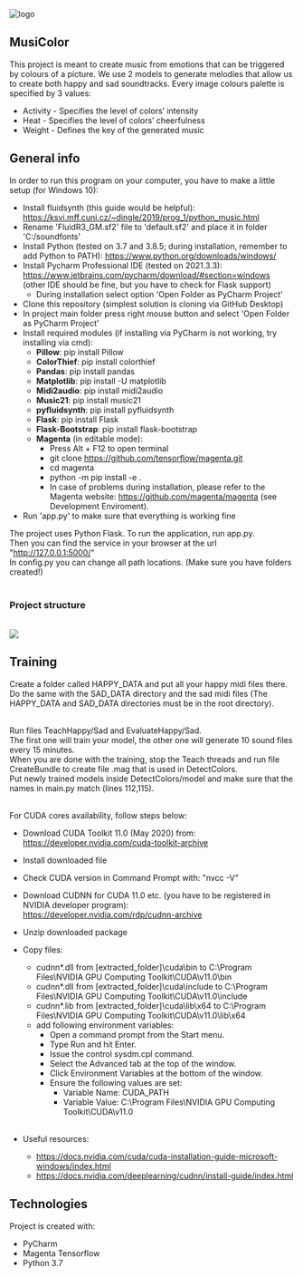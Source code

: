 ![logo](https://user-images.githubusercontent.com/57060628/105486374-aa877100-5cae-11eb-8131-885d0fdeb2f7.png)

## MusiColor
This project is meant to create music from emotions that can be triggered by colours of a picture. We use 2 models to generate melodies that allow us to create both happy and sad soundtracks. 
Every image colours palette is specified by 3 values:
- Activity - Specifies the level of colors’ intensity
- Heat - Specifies the level of colors’ cheerfulness
- Weight - Defines the key of the generated music

## General info
In order to run this program on your computer, you have to make a little setup (for Windows 10):<br/>
* Install fluidsynth (this guide would be helpful): https://ksvi.mff.cuni.cz/~dingle/2019/prog_1/python_music.html <br/>
* Rename 'FluidR3_GM.sf2' file to 'default.sf2' and place it in folder 'C:/soundfonts' <br/>
* Install Python (tested on 3.7 and 3.8.5; during installation, remember to add Python to PATH): https://www.python.org/downloads/windows/ <br/>
* Install Pycharm Professional IDE (tested on 2021.3.3): https://www.jetbrains.com/pycharm/download/#section=windows <br/>
  (other IDE should be fine, but you have to check for Flask support) <br/>
  * During installation select option 'Open Folder as PyCharm Project' <br/>
* Clone this repository (simplest solution is cloning via GitHub Desktop) <br/>
* In project main folder press right mouse button and select 'Open Folder as PyCharm Project' <br/>
* Install required modules (if installing via PyCharm is not working, try installing via cmd):<br/>
  * **Pillow**: pip install Pillow <br/>
  * **ColorThief**: pip install colorthief <br/>
  * **Pandas**: pip install pandas <br/>
  * **Matplotlib**: pip install -U matplotlib <br/>
  * **Midi2audio**: pip install midi2audio <br/>
  * **Music21**: pip install music21 <br/>
  * **pyfluidsynth**: pip install pyfluidsynth <br/>
  * **Flask**: pip install Flask <br/>
  * **Flask-Bootstrap**: pip install flask-bootstrap <br/>
  * **Magenta** (in editable mode):
    * Press Alt + F12 to open terminal <br/>
    * git clone https://github.com/tensorflow/magenta.git <br/>
    * cd magenta <br/>
    * python -m pip install -e . <br/>
    * In case of problems during installation, please refer to the Magenta website: https://github.com/magenta/magenta (see Development Enviroment). <br/>
* Run 'app.py' to make sure that everything is working fine

The project uses Python Flask. To run the application, run app.py.<br/> 
Then you can find the service in your browser at the url "http://127.0.0.1:5000/" <br/>
In config.py you can change all path locations. (Make sure you have folders created!)<br/><br/>

### Project structure
<br/>
<img src="https://user-images.githubusercontent.com/57060628/104637211-c8e4df80-56a4-11eb-9fa9-94f42f0dd1b4.png" />


## Training
Create a folder called HAPPY_DATA and put all your happy midi files there. <br/>
Do the same with the SAD_DATA directory and the sad midi files (The HAPPY_DATA and SAD_DATA directories must be in the root directory). <br/><br/>

Run files TeachHappy/Sad and EvaluateHappy/Sad. <br/>
The first one will train your model, the other one will generate 10 sound files every 15 minutes. <br/>
When you are done with the training, stop the Teach threads and run file CreateBundle to create file .mag that is used in DetectColors. <br/>
Put newly trained models inside DetectColors/model and make sure that the names in main.py match (lines 112,115). <br/><br/>

For CUDA cores availability, follow steps below:<br/>
* Download CUDA Toolkit 11.0 (May 2020) from: <br/>
  https://developer.nvidia.com/cuda-toolkit-archive <br/>
* Install downloaded file <br/>
* Check CUDA version in Command Prompt with: "nvcc -V" <br/>
* Download CUDNN for CUDA 11.0 etc. (you have to be registered in NVIDIA developer program): <br/>
  https://developer.nvidia.com/rdp/cudnn-archive <br/>
* Unzip downloaded package
* Copy files: <br/>
  * cudnn*.dll from [extracted_folder]\cuda\bin to C:\Program Files\NVIDIA GPU Computing Toolkit\CUDA\v11.0\bin <br/>
  * cudnn*.dll from [extracted_folder]\cuda\include to C:\Program Files\NVIDIA GPU Computing Toolkit\CUDA\v11.0\include <br/>
  * cudnn*.lib from [extracted_folder]\cuda\lib\x64 to C:\Program Files\NVIDIA GPU Computing Toolkit\CUDA\v11.0\lib\x64 <br/>
  * add following environment variables: <br/>
    * Open a command prompt from the Start menu. <br/>
    * Type Run and hit Enter. <br/>
    * Issue the control sysdm.cpl command. <br/>
    * Select the Advanced tab at the top of the window. <br/>
    * Click Environment Variables at the bottom of the window. <br/>
    * Ensure the following values are set: <br/>
      * Variable Name: CUDA_PATH  <br/>
      * Variable Value: C:\Program Files\NVIDIA GPU Computing Toolkit\CUDA\v11.0 <br/><br/>

* Useful resources: <br/>
  * https://docs.nvidia.com/cuda/cuda-installation-guide-microsoft-windows/index.html <br/>
  * https://docs.nvidia.com/deeplearning/cudnn/install-guide/index.html <br/>
	
## Technologies
Project is created with:
* PyCharm
* Magenta Tensorflow
* Python 3.7

